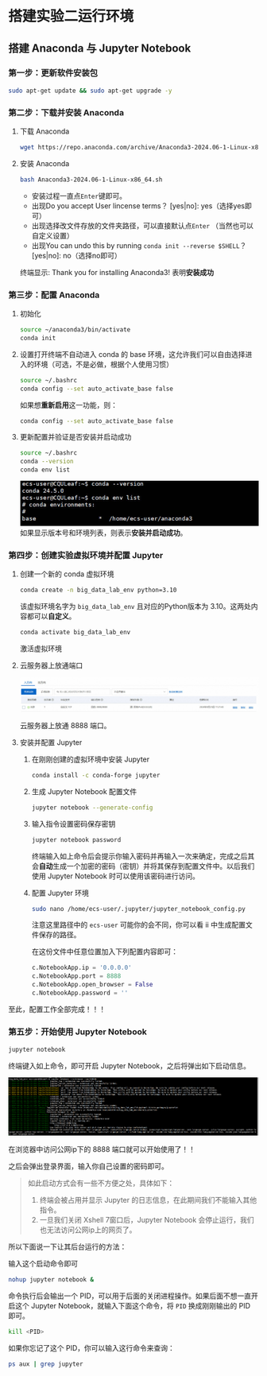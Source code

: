 # 搭建实验二运行环境

## 搭建 Anaconda 与 Jupyter Notebook

### 第一步：更新软件安装包

```bash
sudo apt-get update && sudo apt-get upgrade -y
```

### 第二步：下载并安装 Anaconda

1. 下载 Anaconda

    ```bash
    wget https://repo.anaconda.com/archive/Anaconda3-2024.06-1-Linux-x86_64.sh
    ```

2. 安装 Anaconda

    ```bash
    bash Anaconda3-2024.06-1-Linux-x86_64.sh
    ```

    - 安装过程一直点`Enter`键即可。
    - 出现Do you accept User lincense terms？ [yes|no]: yes（选择yes即可）
    - 出现选择改文件存放的文件夹路径，可以直接默认点`Enter` （当然也可以自定义设置）
    - 出现You can undo this by running `conda init --reverse $SHELL`？ [yes|no]: no（选择no即可）

    终端显示: Thank you for installing Anaconda3! 表明**安装成功**

### 第三步：配置 Anaconda

1. 初始化

    ```bash
    source ~/anaconda3/bin/activate
    conda init
    ```

2. 设置打开终端不自动进入 conda 的 base 环境，这允许我们可以自由选择进入的环境（可选，不是必做，根据个人使用习惯）

    ```bash
    source ~/.bashrc 
    conda config --set auto_activate_base false
    ```

    如果想**重新启用**这一功能，则：

    ```bash
    conda config --set auto_activate_base false
    ```

3. 更新配置并验证是否安装并启动成功

    ```bash
    source ~/.bashrc
    conda --version
    conda env list
    ```

    ![成功启动结果](images/config%20conda.jpg)
    如果显示版本号和环境列表，则表示**安装并启动成功**。

### 第四步：创建实验虚拟环境并配置 Jupyter

1. 创建一个新的 conda 虚拟环境

    ```bash
    conda create -n big_data_lab_env python=3.10
    ```

    该虚拟环境名字为 `big_data_lab_env` 且对应的Python版本为 $3.10$。这两处内容都可以**自定义**。

    ```bash
    conda activate big_data_lab_env
    ```

    激活虚拟环境

2. 云服务器上放通端口

    ![放通8888端口](images/jupyter%20port.jpg)

    云服务器上放通 $8888$ 端口。

3. 安装并配置 Jupyter

    1. 在刚刚创建的虚拟环境中安装 Jupyter

        ```bash
        conda install -c conda-forge jupyter
        ```

    2. 生成 Jupyter Notebook 配置文件

        ```bash
        jupyter notebook --generate-config
        ```

    3. 输入指令设置密码保存密钥

        ```bash
        jupyter notebook password
        ```

        终端输入如上命令后会提示你输入密码并再输入一次来确定，完成之后其会**自动**生成一个加密的密码（密钥）并将其保存到配置文件中。以后我们使用 Jupyter Notebook 时可以使用该密码进行访问。

    4. 配置 Jupyter 环境

        ```bash
        sudo nano /home/ecs-user/.jupyter/jupyter_notebook_config.py
        ```

        注意这里路径中的 `ecs-user` 可能你的会不同，你可以看 ii 中生成配置文件保存的路径。

        在这份文件中任意位置加入下列配置内容即可：

        ```python
        c.NotebookApp.ip = '0.0.0.0'
        c.NotebookApp.port = 8888
        c.NotebookApp.open_browser = False
        c.NotebookApp.password = ''
        ```

至此，配置工作全部完成！！！

### 第五步：开始使用 Jupyter Notebook

```bash
jupyter notebook
```

终端键入如上命令，即可开启 Jupyter Notebook，之后将弹出如下启动信息。

![启动信息](images/start%20jupyter.png)

在浏览器中访问公网ip下的 $8888$ 端口就可以开始使用了！！

之后会弹出登录界面，输入你自己设置的密码即可。

> 如此启动方式会有一些不方便之处，具体如下：
>
> 1. 终端会被占用并显示 Jupyter 的日志信息，在此期间我们不能输入其他指令。
> 2. 一旦我们关闭 Xshell 7窗口后，Jupyter Notebook 会停止运行，我们也无法访问公网ip上的网页了。
>

所以下面说一下让其后台运行的方法：

输入这个启动命令即可

```bash
nohup jupyter notebook &
```

命令执行后会输出一个 PID，可以用于后面的关闭进程操作。如果后面不想一直开启这个 Jupyter Notebook，就输入下面这个命令，将 `PID` 换成刚刚输出的 PID 即可。

```bash
kill <PID>
```

如果你忘记了这个 PID，你可以输入这行命令来查询：

```bash
ps aux | grep jupyter
```
